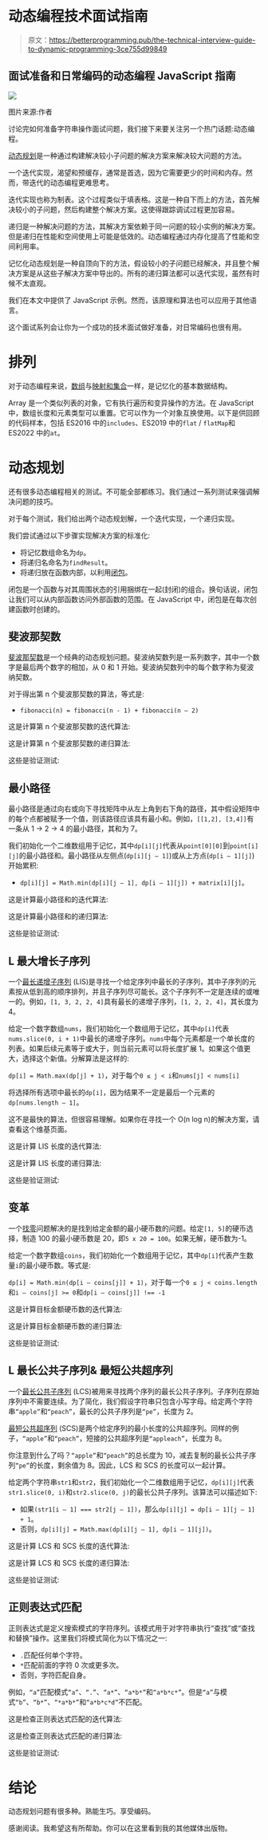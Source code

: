 # 动态编程技术面试指南

> 原文：<https://betterprogramming.pub/the-technical-interview-guide-to-dynamic-programming-3ce755d99849>

## 面试准备和日常编码的动态编程 JavaScript 指南

![](img/2a133bc8ae90c0d09afc6ad5142cfd16.png)

图片来源:作者

讨论完如何准备字符串操作面试问题，我们接下来要关注另一个热门话题:动态编程。

[动态规划](https://en.wikipedia.org/wiki/Dynamic_programming)是一种通过构建解决较小子问题的解决方案来解决较大问题的方法。

一个迭代实现，渴望和预缓存，通常是首选，因为它需要更少的时间和内存。然而，带迭代的动态编程更难思考。

迭代实现也称为制表。这个过程类似于填表格。这是一种自下而上的方法，首先解决较小的子问题，然后构建整个解决方案。这使得跟踪调试过程更加容易。

递归是一种解决问题的方法，其解决方案依赖于同一问题的较小实例的解决方案。但是递归在性能和空间使用上可能是低效的。动态编程通过内存化提高了性能和空间利用率。

记忆化动态规划是一种自顶向下的方法，假设较小的子问题已经解决，并且整个解决方案是从这些子解决方案中导出的。所有的递归算法都可以迭代实现，虽然有时候不太直观。

我们在本文中提供了 JavaScript 示例。然而，该原理和算法也可以应用于其他语言。

这个面试系列会让你为一个成功的技术面试做好准备，对日常编码也很有用。

# 排列

对于动态编程来说，[数组](https://developer.mozilla.org/en-US/docs/Web/JavaScript/Reference/Global_Objects/Array)与[映射和集合](https://medium.com/better-programming/the-technical-interview-guide-to-string-manipulation-92f4c4649cd)一样，是记忆化的基本数据结构。

Array 是一个类似列表的对象，它有执行遍历和变异操作的方法。在 JavaScript 中，数组长度和元素类型可以重置。它可以作为一个对象互换使用。以下是供回顾的代码样本，包括 ES2016 中的`includes`、ES2019 中的`flat` / `flatMap`和 ES2022 中的`at`。

# 动态规划

还有很多动态编程相关的测试。不可能全部都练习。我们通过一系列测试来强调解决问题的技巧。

对于每个测试，我们给出两个动态规划解，一个迭代实现，一个递归实现。

我们尝试通过以下步骤实现解决方案的标准化:

*   将记忆数组命名为`dp`。
*   将递归名命名为`findResult`。
*   将递归放在函数内部，以利用[闭包](https://developer.mozilla.org/en-US/docs/Web/JavaScript/Closures)。

闭包是一个函数与对其周围状态的引用捆绑在一起(封闭)的组合。换句话说，闭包让我们可以从内部函数访问外部函数的范围。在 JavaScript 中，闭包是在每次创建函数时创建的。

## 斐波那契数

[斐波那契数](https://en.wikipedia.org/wiki/Fibonacci_number)是一个经典的动态规划问题。斐波纳契数列是一系列数字，其中一个数字是最后两个数字的相加，从 0 和 1 开始。斐波纳契数列中的每个数字称为斐波纳契数。

对于得出第 n 个斐波那契数的算法，等式是:

*   `fibonacci(n) = fibonacci(n - 1) + fibonacci(n — 2)`

这是计算第 n 个斐波那契数的迭代算法:

这是计算第 n 个斐波那契数的递归算法:

这些是验证测试:

## **最小路径**

最小路径是通过向右或向下寻找矩阵中从左上角到右下角的路径，其中假设矩阵中的每个点都被赋予一个值，则该路径应该具有最小和。例如，`[[1,2], [3,4]]`有一条从 1 → 2 → 4 的最小路径，其和为 7。

我们初始化一个二维数组用于记忆，其中`dp[i][j]`代表从`point[0][0]`到`point[i][j]`的最小路径和。最小路径从左侧点(`dp[i][j — 1]`)或从上方点(`dp[i — 1][j]`)开始累积:

*   `dp[i][j] = Math.min(dp[i][j — 1], dp[i — 1][j]) + matrix[i][j]`。

这是计算最小路径和的迭代算法:

这是计算最小路径和的递归算法:

这些是验证测试:

## L **最大增长子序列**

一个[最长递增子序列](https://en.wikipedia.org/wiki/Longest_increasing_subsequence) (LIS)是寻找一个给定序列中最长的子序列，其中子序列的元素按从低到高的顺序排列，并且子序列尽可能长。这个子序列不一定是连续的或唯一的。例如，`[1, 3, 2, 2, 4]`具有最长的递增子序列，`[1, 2, 2, 4]`，其长度为 4。

给定一个数字数组`nums`，我们初始化一个数组用于记忆，其中`dp[i]`代表`nums.slice(0, i + 1)`中最长的递增子序列。`nums`中每个元素都是一个单长度的列表。如果后续元素等于或大于，则当前元素可以将长度扩展 1。如果这个值更大，选择这个新值。分解算法是这样的:

`dp[i] = Math.max(dp[j] + 1)`，对于每个`0 ≤ j < i`和`nums[j] < nums[i]`

将选择所有选项中最长的`dp[i]`，因为结果不一定是最后一个元素的`dp[nums.length — 1]`。

这不是最快的算法，但很容易理解。如果你在寻找一个 O(n log n)的解决方案，请查看这个维基页面。

这是计算 LIS 长度的迭代算法:

这是计算 LIS 长度的递归算法:

这些是验证测试:

## 变革

一个[找零](https://en.wikipedia.org/wiki/Change-making_problem)问题解决的是找到给定金额的最小硬币数的问题。给定`[1, 5]`的硬币选择，制造 100 的最小硬币数是 20，即`5 x 20 = 100`。如果无解，硬币数为-1。

给定一个数字数组`coins`，我们初始化一个数组用于记忆，其中`dp[i]`代表产生数量`i`的最小硬币数。等式是:

`dp[i] = Math.min(dp[i — coins[j]] + 1)`，对于每一个`0 ≤ j < coins.length` 和`i — coins[j] >= 0`和`dp[i — coins[j]] !== -1`

这是计算目标金额硬币数的迭代算法:

这是计算目标金额硬币数的递归算法:

这些是验证测试:

## L **最长公共子序列&** 最短公共超序列

一个[最长公共子序列](https://en.wikipedia.org/wiki/Longest_common_subsequence_problem) (LCS)被用来寻找两个序列的最长公共子序列。子序列在原始序列中不需要连续。为了简化，我们假设字符串只包含小写字母。给定两个字符串`“apple”`和`“peach”`，最长的公共子序列是`“pe”`，长度为 2。

[最短公共超序列](https://en.wikipedia.org/wiki/Shortest_common_supersequence_problem) (SCS)是两个给定序列的最小长度的公共超序列。同样的例子，`“apple”`和`“peach”`，短接的公共超序列是`“appleach”`，长度为 8。

你注意到什么了吗？`“apple”`和`“peach”`的总长度为 10，减去复制的最长公共子序列`“pe”`的长度，剩余值为 8。因此，LCS 和 SCS 的长度可以一起计算。

给定两个字符串`str1`和`str2`，我们初始化一个二维数组用于记忆，`dp[i][j]`代表`str1.slice(0, i)`和`str2.slice(0, j)`的最长公共子序列。该算法可以描述如下:

*   如果`(str1[i — 1] === str2[j — 1])`，那么`dp[i][j] = dp[i — 1][j — 1] + 1`。
*   否则，`dp[i][j] = Math.max(dp[i][j — 1], dp[i — 1][j])`。

这是计算 LCS 和 SCS 长度的迭代算法:

这是计算 LCS 和 SCS 长度的递归算法:

这些是验证测试:

## 正则表达式匹配

正则表达式是定义搜索模式的字符序列。该模式用于对字符串执行“查找”或“查找和替换”操作。这里我们将模式简化为以下情况之一:

*   `.`匹配任何单个字符。
*   `*`匹配前面的字符 0 次或更多次。
*   否则，字符匹配自身。

例如，`“a”`匹配模式`“a”`、`“.”`、`“a*”`、`“a*b*”`和`“a*b*c*”`。但是`“a”`与模式`“b”`、`“b*”`、`“*a*b*”`和`“a*b*c*d”`不匹配。

这是检查正则表达式匹配的迭代算法:

这是检查正则表达式匹配的递归算法:

这些是验证测试:

# 结论

动态规划问题有很多种。熟能生巧。享受编码。

感谢阅读。我希望这有所帮助。你可以在这里看到我的其他媒体出版物。